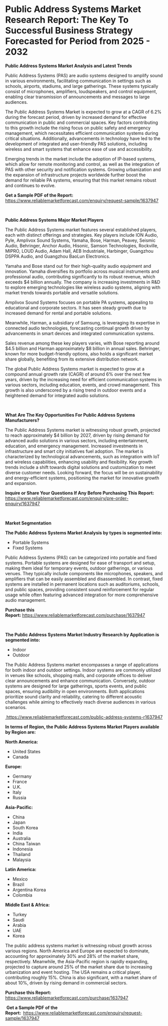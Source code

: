 <p><h1>Public Address Systems Market Research Report: The Key To Successful Business Strategy Forecasted for Period from 2025 - 2032</h1></p><p><strong>Public Address Systems Market Analysis and Latest Trends</strong></p>
<p><p>Public Address Systems (PAS) are audio systems designed to amplify sound in various environments, facilitating communication in settings such as schools, airports, stadiums, and large gatherings. These systems typically consist of microphones, amplifiers, loudspeakers, and control equipment, enabling clear transmission of announcements and messages to large audiences.</p><p>The Public Address Systems Market is expected to grow at a CAGR of 6.2% during the forecast period, driven by increased demand for effective communication in public and commercial spaces. Key factors contributing to this growth include the rising focus on public safety and emergency management, which necessitates efficient communication systems during critical situations. Additionally, advancements in technology have led to the development of integrated and user-friendly PAS solutions, including wireless and smart systems that enhance ease of use and accessibility.</p><p>Emerging trends in the market include the adoption of IP-based systems, which allow for remote monitoring and control, as well as the integration of PAS with other security and notification systems. Growing urbanization and the expansion of infrastructure projects worldwide further boost the demand for reliable PA systems, ensuring that this market remains robust and continues to evolve.</p></p>
<p><strong>Get a Sample PDF of the Report:&nbsp;</strong> <a href="https://www.reliablemarketforecast.com/enquiry/request-sample/1637947?utm_campaign=3734&utm_medium=2&utm_source=Github&utm_content=ia&utm_term=18042025&utm_id=public-address-systems">https://www.reliablemarketforecast.com/enquiry/request-sample/1637947</a></p>
<p>&nbsp;</p>
<p><strong>Public Address Systems Major Market Players</strong></p>
<p><p>The Public Address Systems market features several established players, each with distinct offerings and strategies. Key players include ION Audio, Pyle, Amplivox Sound Systems, Yamaha, Bose, Harman, Peavey, Seismic Audio, Behringer, Anchor Audio, Hisonic, Samson Technologies, Rockville, MIPRO, LOUD Audio, Adam Hall, AEB Industriale, Harbinger, Guangzhou DSPPA Audio, and Guangzhou BaoLun Electronics.</p><p>Yamaha and Bose stand out for their high-quality audio equipment and innovation. Yamaha diversifies its portfolio across musical instruments and professional audio, contributing significantly to its robust revenue, which exceeds $4 billion annually. The company is increasing investments in R&D to explore emerging technologies like wireless audio systems, aligning with market trends towards portable and versatile solutions.</p><p>Amplivox Sound Systems focuses on portable PA systems, appealing to educational and corporate sectors. It has seen steady growth due to increased demand for rental and portable solutions. </p><p>Meanwhile, Harman, a subsidiary of Samsung, is leveraging its expertise in connected audio technologies, forecasting continual growth driven by advancements in smart devices and integrated communication systems. </p><p>Sales revenue among these key players varies, with Bose reporting around $4.5 billion and Harman approximately $8 billion in annual sales. Behringer, known for more budget-friendly options, also holds a significant market share globally, benefiting from its extensive distribution network.</p><p>The global Public Address Systems market is expected to grow at a compound annual growth rate (CAGR) of around 6% over the next few years, driven by the increasing need for efficient communication systems in various sectors, including education, events, and crowd management. This growth is also underscored by a rising trend in outdoor events and a heightened demand for integrated audio solutions.</p></p>
<p>&nbsp;</p>
<p><strong>What Are The Key Opportunities For Public Address Systems Manufacturers?</strong></p>
<p><p>The Public Address Systems market is witnessing robust growth, projected to reach approximately $4 billion by 2027, driven by rising demand for advanced audio solutions in various sectors, including entertainment, education, and emergency management. Increased investments in infrastructure and smart city initiatives fuel adoption. The market is characterized by technological advancements, such as integration with IoT and wireless capabilities, enhancing usability and flexibility. Key growth trends include a shift towards digital solutions and customization to meet diverse customer needs. Looking forward, the focus will be on sustainability and energy-efficient systems, positioning the market for innovative growth and expansion.</p></p>
<p><strong>Inquire or Share Your Questions If Any Before Purchasing This Report:</strong> <a href="https://www.reliablemarketforecast.com/enquiry/pre-order-enquiry/1637947?utm_campaign=3734&utm_medium=2&utm_source=Github&utm_content=ia&utm_term=18042025&utm_id=public-address-systems">https://www.reliablemarketforecast.com/enquiry/pre-order-enquiry/1637947</a></p>
<p>&nbsp;</p>
<p><strong>Market Segmentation</strong></p>
<p><strong>The Public Address Systems Market Analysis by types is segmented into:</strong></p>
<p><ul><li>Portable Systems</li><li>Fixed Systems</li></ul></p>
<p><p>Public Address Systems (PAS) can be categorized into portable and fixed systems. Portable systems are designed for ease of transport and setup, making them ideal for temporary events, outdoor gatherings, or various venues. They typically include components like microphones, speakers, and amplifiers that can be easily assembled and disassembled. In contrast, fixed systems are installed in permanent locations such as auditoriums, schools, and public spaces, providing consistent sound reinforcement for regular usage while often featuring advanced integration for more comprehensive audio management.</p></p>
<p><strong>Purchase this Report:&nbsp;</strong><a href="https://www.reliablemarketforecast.com/purchase/1637947?utm_campaign=3734&utm_medium=2&utm_source=Github&utm_content=ia&utm_term=18042025&utm_id=public-address-systems">https://www.reliablemarketforecast.com/purchase/1637947</a></p>
<p>&nbsp;</p>
<p><strong>The Public Address Systems Market Industry Research by Application is segmented into:</strong></p>
<p><ul><li>Indoor</li><li>Outdoor</li></ul></p>
<p><p>The Public Address Systems market encompasses a range of applications for both indoor and outdoor settings. Indoor systems are commonly utilized in venues like schools, shopping malls, and corporate offices to deliver clear announcements and enhance communication. Conversely, outdoor systems are designed for large gatherings, sports events, and public spaces, ensuring audibility in open environments. Both applications prioritize sound clarity and reliability, catering to different acoustic challenges while aiming to effectively reach diverse audiences in various scenarios.</p></p>
<p><a href="https://www.reliablemarketforecast.com/public-address-systems-r1637947?utm_campaign=3734&utm_medium=2&utm_source=Github&utm_content=ia&utm_term=18042025&utm_id=public-address-systems">&nbsp;https://www.reliablemarketforecast.com/public-address-systems-r1637947</a></p>
<p><strong>In terms of Region, the Public Address Systems Market Players available by Region are:</strong></p>
<p>
    <p> <strong> North America: </strong>
        <ul>
            <li>United States</li>
            <li>Canada</li>
        </ul>
        </p> 
    <p> <strong> Europe: </strong>
        <ul>
            <li>Germany</li>
            <li>France</li>
            <li>U.K.</li>
            <li>Italy</li>
            <li>Russia</li>
        </ul>
        </p> 
    <p> <strong> Asia-Pacific: </strong>
        <ul>
            <li>China</li>
            <li>Japan</li>
            <li>South Korea</li>
            <li>India</li>
            <li>Australia</li>
            <li>China Taiwan</li>
            <li>Indonesia</li>
            <li>Thailand</li>
            <li>Malaysia</li>
        </ul>
        </p> 
    <p> <strong> Latin America: </strong>
        <ul>
            <li>Mexico</li>
            <li>Brazil</li>
            <li>Argentina Korea</li>
            <li>Colombia</li>
        </ul>
        </p> 
    <p> <strong> Middle East & Africa: </strong>
        <ul>
            <li>Turkey</li>
            <li>Saudi</li>
            <li>Arabia</li>
            <li>UAE</li>
            <li>Korea</li>
        </ul>
    </p>
    </p>
<p><p>The public address systems market is witnessing robust growth across various regions. North America and Europe are expected to dominate, accounting for approximately 30% and 28% of the market share, respectively. Meanwhile, the Asia-Pacific region is rapidly expanding, projected to capture around 25% of the market share due to increasing urbanization and event hosting. The USA remains a critical player, contributing roughly 15%. China is also significant, with a market share of about 10%, driven by rising demand in commercial sectors.</p></p>
<p><strong>Purchase this Report: </strong><a href="https://www.reliablemarketforecast.com/purchase/1637947?utm_campaign=3734&utm_medium=2&utm_source=Github&utm_content=ia&utm_term=18042025&utm_id=public-address-systems">https://www.reliablemarketforecast.com/purchase/1637947</a></p>
<p>&nbsp;<strong>Get a Sample PDF of the Report:&nbsp;&nbsp;</strong><a href="https://www.reliablemarketforecast.com/enquiry/request-sample/1637947?utm_campaign=3734&utm_medium=2&utm_source=Github&utm_content=ia&utm_term=18042025&utm_id=public-address-systems">https://www.reliablemarketforecast.com/enquiry/request-sample/1637947</a></p>
<p><strong></strong></p>
<p><p></p><p></p><p></p></p>